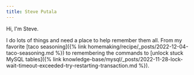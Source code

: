 ```yaml
---
title: Steve Putala
---
```


Hi, I'm Steve.

I do lots of things and need a place to help remember them all. From my favorite [taco seasoning]({% link homemaking/recipe/_posts/2022-12-04-taco-seasoning.md %}) to remembering the commands to [unlock stuck MySQL tables]({% link knowledge-base/mysql/_posts/2022-11-28-lock-wait-timeout-exceeded-try-restarting-transaction.md %}).
